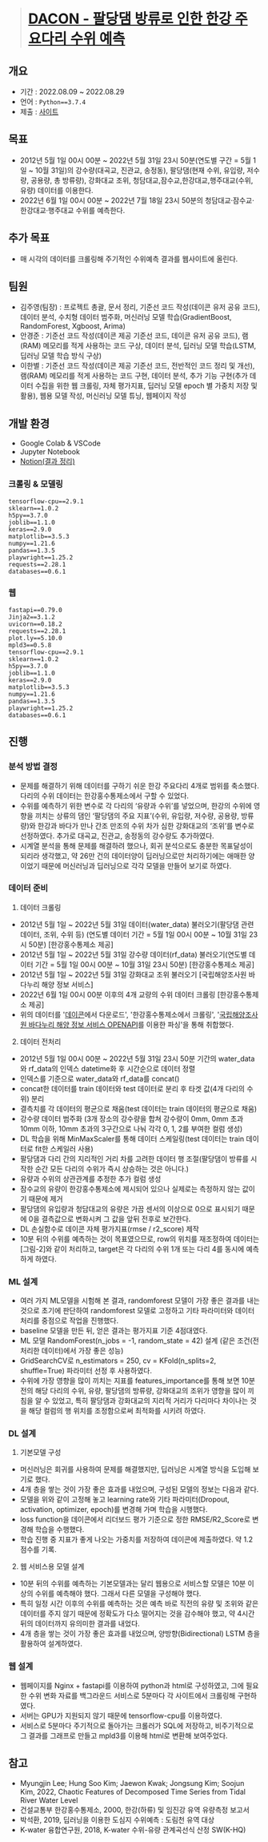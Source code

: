 > # [DACON - 팔당댐 방류로 인한 한강 주요다리 수위 예측](https://dacon.io/competitions/official/235949/overview/description)

## 개요
- 기간 : 2022.08.09 ~ 2022.08.29
- 언어 : `Python==3.7.4`
- 제출 : [사이트](https://dacon.io/competitions/official/235949/overview/description)

## 목표
- 2012년 5월 1일 00시 00분 ~ 2022년 5월 31일 23시 50분(연도별 구간 = 5월 1일 ~ 10월 31일)의 강수량(대곡교, 진관교, 송정동), 팔당댐(현재 수위, 유입량, 저수량, 공용량, 총 방류량), 강화대교 조위, 청담대교,잠수교,한강대교,행주대교(수위, 유량) 데이터를 이용한다.
- 2022년 6월 1일 00시 00분 ~ 2022년 7월 18일 23시 50분의 청담대교·잠수교·한강대교·행주대교 수위를 예측한다.

## 추가 목표
- 매 시각의 데이터를 크롤링해 주기적인 수위예측 결과를 웹사이트에 올린다.

## 팀원
- 김주영(팀장) : 프로젝트 총괄, 문서 정리, 기준선 코드 작성(데이콘 유저 공유 코드), 데이터 분석, 수치형 데이터 범주화, 머신러닝 모델 학습(GradientBoost, RandomForest, Xgboost, Arima)
- 안경준 : 기준선 코드 작성(데이콘 제공 기준선 코드, 데이콘 유저 공유 코드), 램(RAM) 메모리를 적게 사용하는 코드 구상, 데이터 분석, 딥러닝 모델 학습(LSTM, 딥러닝 모델 학습 방식 구상)
- 이한별 : 기준선 코드 작성(데이콘 제공 기준선 코드, 전반적인 코드 정리 및 개선), 램(RAM) 메모리를 적게 사용하는 코드 구현, 데이터 분석, 추가 기능 구현(추가 데이터 수집을 위한 웹 크롤링, 자체 평가지표, 딥러닝 모델 epoch 별 가중치 저장 및 활용), 웹용 모델 작성, 머신러닝 모델 튜닝, 웹페이지 작성

## 개발 환경
- Google Colab & VSCode
- Jupyter Notebook
- [Notion(결과 정리)](https://mountainous-rest-f8e.notion.site/DACON-AI-d0b76b12c9064b95af4847439f0fd281)

### 크롤링 & 모델링
```
tensorflow-cpu==2.9.1
sklearn==1.0.2
h5py==3.7.0
joblib==1.1.0
keras==2.9.0
matplotlib==3.5.3
numpy==1.21.6
pandas==1.3.5
playwright==1.25.2
requests==2.28.1
databases==0.6.1
```

### 웹
```
fastapi==0.79.0
Jinja2==3.1.2
uvicorn==0.18.2
requests==2.28.1
plot.ly==5.10.0
mpld3==0.5.8
tensorflow-cpu==2.9.1
sklearn==1.0.2
h5py==3.7.0
joblib==1.1.0
keras==2.9.0
matplotlib==3.5.3
numpy==1.21.6
pandas==1.3.5
playwright==1.25.2
databases==0.6.1
```

## 진행

### 분석 방법 결정
- 문제를 해결하기 위해 데이터를 구하기 쉬운 한강 주요다리 4개로 범위를 축소했다. 다리의 수위 데이터는 한강홍수통제소에서 구할 수 있었다.
- 수위를 예측하기 위한 변수로 각 다리의 ‘유량과 수위’를 넣었으며, 한강의 수위에 영향을 끼치는 상류의 댐인 ‘팔당댐의 주요 지표’(수위, 유입량, 저수량, 공용량, 방류량)와 한강과 바다가 만나 간조 만조의 수위 차가 심한 강화대교의 ‘조위’를 변수로 선정하였다. 추가로 대곡교, 진관교, 송정동의 강수량도 추가하였다.
- 시계열 분석을 통해 문제를 해결하려 했으나, 회귀 분석으로도 충분한 목표달성이 되리라 생각했고, 약 26만 건의 데이터양이 딥러닝으로만 처리하기에는 애매한 양이었기 때문에 머신러닝과 딥러닝으로 각각 모델을 만들어 보기로 하였다.

### 데이터 준비
1. 데이터 크롤링
- 2012년 5월 1일 ~ 2022년 5월 31일 데이터(water_data) 불러오기(팔당댐 관련 데이터, 조위, 수위 등) (연도별 데이터 기간 = 5월 1일 00시 00분 ~ 10월 31일 23시 50분) [한강홍수통제소 제공]
- 2012년 5월 1일 ~ 2022년 5월 31일 강수량 데이터(rf_data) 불러오기(연도별 데이터 기간 = 5월 1일 00시 00분 ~ 10월 31일 23시 50분) [한강홍수통제소 제공]
- 2012년 5월 1일 ~ 2022년 5월 31일 강화대교 조위 불러오기 [국립해양조사원 바다누리 해양 정보 서비스]
- 2022년 6월 1일 00시 00분 이후의 4개 교량의 수위 데이터 크롤링 [한강홍수통제소 제공]
- 위의 데이터를 '[데이콘](http://www.hrfco.go.kr/)에서 다운로드', '한강홍수통제소에서 크롤링', '[국립해양조사원 바다누리 해양 정보 서비스 OPENAPI](http://www.khoa.go.kr/oceangrid/khoa/intro.do)를 이용한 파싱'을 통해 취합했다.

2. 데이터 전처리
- 2012년 5월 1일 00시 00분 ~ 2022년 5월 31일 23시 50분 기간의 water_data와 rf_data의 인덱스 datetime화 후 시간순으로 데이터 정렬
- 인덱스를 기준으로 water_data와 rf_data를 concat()
- concat한 데이터를 train 데이터와 test 데이터로 분리 후 타겟 값(4개 다리의 수위) 분리
- 결측치를 각 데이터의 평균으로 채움(test 데이터는 train 데이터의 평균으로 채움)
- 강수량 데이터 범주화 (3개 장소의 강수량을 합쳐 강수량이 0mm, 0mm 초과 10mm 이하, 10mm 초과의 3구간으로 나눠 각각 0, 1, 2를 부여한 컬럼 생성)
- DL 학습을 위해 MinMaxScaler를 통해 데이터 스케일링(test 데이터는 train 데이터로 fit한 스케일러 사용)
- 팔당댐과 다리 간의 지리적인 거리 차를 고려한 데이터 행 조절(팔당댐이 방류를 시작한 순간 모든 다리의 수위가 즉시 상승하는 것은 아니다.)
- 유량과 수위의 상관관계를 추정한 추가 컬럼 생성
- 잠수교의 유량이 한강홍수통제소에 제시되어 있으나 실제로는 측정하지 않는 값이기 때문에 제거
- 팔당댐의 유입량과 청담대교의 유량은 가끔 센서의 이상으로 0으로 표시되기 때문에 0을 결측값으로 변화시켜 그 값을 앞뒤 전후로 보간한다.
- DL 손실함수로 데이콘 자체 평가지표(rmse / r2_score) 제작
- 10분 뒤의 수위를 예측하는 것이 목표였으므로, row의 위치를 재조정하여 데이터는 [그림-2]와 같이 처리하고, target은 각 다리의 수위 1개 또는 다리 4를 동시에 예측하게 하였다.

### ML 설계
- 여러 가지 ML모델을 시험해 본 결과, randomforest 모델이 가장 좋은 결과를 내는 것으로 초기에 판단하여 randomforest 모델로 고정하고 기타 파라미터와 데이터 처리를 중점으로 작업을 진행했다.
- baseline 모델을 만든 뒤, 얻은 결과는 평가지표 기준 4점대였다.
- ML 모델 RandomForest(n_jobs = -1, random_state = 42) 설계 (같은 조건(전처리한 데이터)에서 가장 좋은 성능)
- GridSearchCV로 n_estimators = 250, cv = KFold(n_splits=2, shuffle=True) 파라미터 선정 후 사용하였다.
- 수위에 가장 영향을 많이 끼치는 지표를 features_importance를 통해 보면 10분 전의 해당 다리의 수위, 유량, 팔당댐의 방류량, 강화대교의 조위가 영향을 많이 끼침을 알 수 있었고, 특히 팔당댐과 강화대교의 지리적 거리가 다리마다 차이나는 것을 해당 컬럼의 행 위치를 조정함으로써 최적화를 시키려 하였다.

### DL 설계
1. 기본모델 구성
- 머신러닝은 회귀를 사용하여 문제를 해결했지만, 딥러닝은 시계열 방식을 도입해 보기로 했다.
- 4개 층을 쌓는 것이 가장 좋은 효과를 내었으며, 구성된 모델의 정보는 다음과 같다.
- 모델을 위와 같이 고정해 놓고 learning rate와 기타 파라미터(Dropout, activation, optimizer, epoch)를 변경해 가며 학습을 시행했다.
- loss function을 데이콘에서 리더보드 평가 기준으로 정한 RMSE/R2_Score로 변경해 학습을 수행했다.
- 학습 진행 중 지표가 좋게 나오는 가중치를 저장하여 데이콘에 제출하였다. 약 1.2 점수를 기록.

2. 웹 서비스용 모델 설계
- 10분 뒤의 수위를 예측하는 기본모델과는 달리 웹용으로 서비스할 모델은 10분 이상의 수위를 예측해야 했다. 그래서 다른 모델을 구성해야 했다.
- 특히 일정 시간 이후의 수위를 예측하는 것은 예측 바로 직전의 유량 및 조위와 같은 데이터를 주지 않기 때문에 정확도가 다소 떨어지는 것을 감수해야 했고, 약 4시간 뒤의 데이터까지 유의미한 결과를 내었다.
- 4개 층을 쌓는 것이 가장 좋은 효과를 내었으며, 양방향(Bidirectional) LSTM 층을 활용하여 설계하였다.

### 웹 설계
- 웹페이지를 Nginx + fastapi를 이용하여 python과 html로 구성하였고, 그에 필요한 수위 변화 자료를 백그라운드 서비스로 5분마다 각 사이트에서 크롤링해 구현하였다.
- 서버는 GPU가 지원되지 않기 때문에 tensorflow-cpu를 이용하였다.
- 서비스로 5분마다 주기적으로 돌아가는 크롤러가 SQL에 저장하고, 비주기적으로 그 결과를 그래프로 만들고 mpld3를 이용해 html로 변환해 보여주었다.

## 참고
- Myungjin Lee; Hung Soo Kim; Jaewon Kwak; Jongsung Kim; Soojun Kim, 2022, Chaotic Features of Decomposed Time Series from Tidal River Water Level
- 건설교통부 한강홍수통제소, 2000, 한강(하류) 및 임진강 유역 유량측정 보고서
- 박석환, 2019, 딥러닝을 이용한 도심지 수위예측 : 도림천 유역 대상
- K-water 융합연구원, 2018, K-water 수위-유량 관계곡선식 산정 SW(K-HQ)